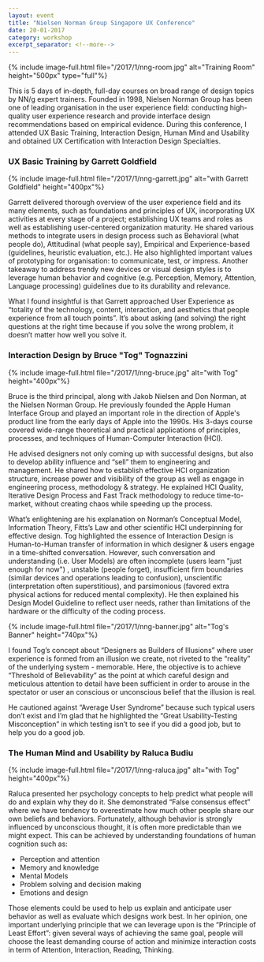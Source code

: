 ```yaml
---
layout: event
title: "Nielsen Norman Group Singapore UX Conference"
date: 20-01-2017
category: workshop
excerpt_separator: <!--more-->
---
```


{% include image-full.html file="/2017/1/nng-room.jpg" alt="Training Room" height="500px" type="full"%}

This is 5 days of in-depth, full-day courses on broad range of design topics by NN/g expert trainers. Founded in 1998, Nielsen Norman Group has been one of leading organisation in the user experience field: conducting high-quality user experience research and provide interface design recommendations based on empirical evidence. During this conference, I attended UX Basic Training, Interaction Design, Human Mind and Usability and obtained UX Certification with Interaction Design Specialties. 

<!--more-->

### UX Basic Training by Garrett Goldfield 

{% include image-full.html file="/2017/1/nng-garrett.jpg" alt="with Garrett Goldfield" height="400px"%}

Garrett delivered thorough overview of the user experience field and its many elements, such as foundations and principles of UX, incorporating UX activities at every stage of a project; establishing UX teams and roles as well as establishing user-centered organization maturity. He shared various methods to integrate users in design process such as Behavioral (what people do), Attitudinal (what people say), Empirical and Experience-based (guidelines, heuristic evaluation, etc.). He also highlighted important values of prototyping for organisation: to communicate, test, or impress. Another takeaway to address trendy new devices or visual design styles is to leverage human behavior and cognitive (e.g. Perception, Memory, Attention, Language processing) guidelines due to its durability and relevance.

What I found insightful is that Garrett approached User Experience as “totality of the technology, content, interaction, and aesthetics that people experience from all touch points”. It’s about asking (and solving) the right questions at the right time because if you solve the wrong problem, it doesn’t matter how well you solve it. 

### Interaction Design by Bruce "Tog" Tognazzini

{% include image-full.html file="/2017/1/nng-bruce.jpg" alt="with Tog" height="400px"%}

Bruce is the third principal, along with Jakob Nielsen and Don Norman, at the Nielsen Norman Group. He previously founded the Apple Human Interface Group and played an important role in the direction of Apple's product line from the early days of Apple into the 1990s. His 3-days course covered wide-range theoretical and practical applications of principles, processes, and techniques of Human-Computer Interaction (HCI). 

He advised designers not only coming up with successful designs, but also to develop ability influence and “sell” them to engineering and management. He shared how to establish effective HCI organization structure, increase power and visibility of the group as well as engage in engineering process, methodology & strategy. He explained HCI Quality, Iterative Design Process and Fast Track methodology to reduce time-to-market, without creating chaos while speeding up the process. 

What’s enlightening are his explanation on Norman’s Conceptual Model, Information Theory, Fitts’s Law and other scientific HCI underpinning for effective design. Tog highlighted the essence of Interaction Design is Human-to-Human transfer of information in which designer & users engage in a time-shifted conversation. However, such conversation and understanding (i.e. User Models) are often incomplete (users learn "just enough for now") , unstable (people forget), insufficient firm boundaries (similar devices and operations leading to confusion), unscientific (interpretation often superstitious), and parsimonious (favored extra physical actions for reduced mental complexity). He then explained his Design Model Guideline to reflect user needs, rather than limitations of the hardware or the difficulty of the coding process.

{% include image-full.html file="/2017/1/nng-banner.jpg" alt="Tog's Banner" height="740px"%}

I found Tog’s concept about “Designers as Builders of Illusions” where user experience is formed from an illusion we create, not riveted to the “reality” of the underlying system - memorable. Here, the objective is to achieve “Threshold of Believability” as the point at which careful design and  meticulous attention to detail have been sufficient in order to arouse in the spectator or user an conscious or unconscious belief that the illusion is real. 

He cautioned against “Average User Syndrome” because such typical users don’t exist and I’m glad that he highlighted the “Great Usability-Testing Misconception” in which testing isn’t to see if you did a good job, but to help you do a good job. 

### The Human Mind and Usability by Raluca Budiu

{% include image-full.html file="/2017/1/nng-raluca.jpg" alt="with Tog" height="400px"%}

Raluca presented her psychology concepts to help predict what people will do and explain why they do it. She demonstrated “False consensus effect” where we have tendency to overestimate how much other people share our own beliefs and behaviors. Fortunately, although behavior is strongly influenced by unconscious thought, it is often more predictable than we might expect. This can be achieved by understanding foundations of human cognition such as: 

- Perception and attention
- Memory and knowledge
- Mental Models
- Problem solving and decision making
- Emotions and design

Those elements could be used to help us explain and anticipate user behavior as well as evaluate which designs work best. In her opinion, one important underlying principle that we can leverage upon is the “Principle of Least Effort”: given several ways of achieving the same goal, people will choose the least demanding course of action and minimize interaction costs in term of Attention, Interaction, Reading, Thinking.
